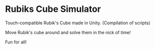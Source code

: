 # Rubiks Cube Simulator
Touch-compatible Rubik's Cube made in Unity. (Compilation of scripts)

Move Rubik's cube around and solve them in the nick of time!

Fun for all!
